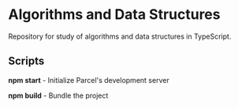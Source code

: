 # Algorithms and Data Structures
Repository for study of algorithms and data structures in TypeScript.

## Scripts
**npm start** - Initialize Parcel's development server

**npm build** - Bundle the project
